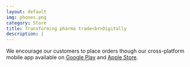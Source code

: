 ```yaml
---
layout: default
img: phones.png
category: Store
title: Transforming pharma trade<br>Digitally
description: |
---
```

We encourage our customers to place orders though our cross-platform mobile app available on [Google Play](https://play.google.com/store/apps/details?id=com.mukundrai.pharmacy) and [Apple Store](https://itunes.apple.com/us/app/mukundrai-bros/id1401500003?mt=8).